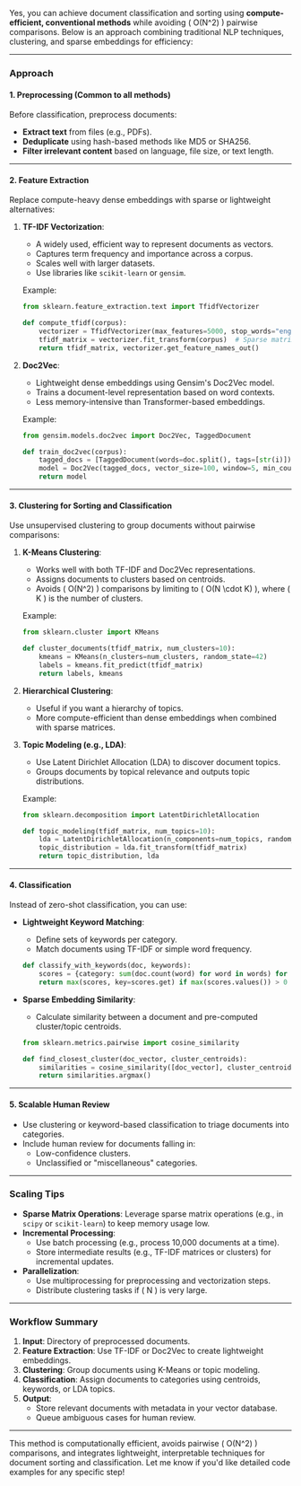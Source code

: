 Yes, you can achieve document classification and sorting using **compute-efficient, conventional methods** while avoiding \( O(N^2) \) pairwise comparisons. Below is an approach combining traditional NLP techniques, clustering, and sparse embeddings for efficiency:

---

### **Approach**

#### **1. Preprocessing** (Common to all methods)
Before classification, preprocess documents:
- **Extract text** from files (e.g., PDFs).
- **Deduplicate** using hash-based methods like MD5 or SHA256.
- **Filter irrelevant content** based on language, file size, or text length.

---

#### **2. Feature Extraction**
Replace compute-heavy dense embeddings with sparse or lightweight alternatives:
1. **TF-IDF Vectorization**:
   - A widely used, efficient way to represent documents as vectors.
   - Captures term frequency and importance across a corpus.
   - Scales well with larger datasets.
   - Use libraries like `scikit-learn` or `gensim`.

   Example:
   ```python
   from sklearn.feature_extraction.text import TfidfVectorizer

   def compute_tfidf(corpus):
       vectorizer = TfidfVectorizer(max_features=5000, stop_words="english")
       tfidf_matrix = vectorizer.fit_transform(corpus)  # Sparse matrix representation
       return tfidf_matrix, vectorizer.get_feature_names_out()
   ```

2. **Doc2Vec**:
   - Lightweight dense embeddings using Gensim's Doc2Vec model.
   - Trains a document-level representation based on word contexts.
   - Less memory-intensive than Transformer-based embeddings.

   Example:
   ```python
   from gensim.models.doc2vec import Doc2Vec, TaggedDocument

   def train_doc2vec(corpus):
       tagged_docs = [TaggedDocument(words=doc.split(), tags=[str(i)]) for i, doc in enumerate(corpus)]
       model = Doc2Vec(tagged_docs, vector_size=100, window=5, min_count=2, workers=4)
       return model
   ```

---

#### **3. Clustering for Sorting and Classification**
Use unsupervised clustering to group documents without pairwise comparisons:
1. **K-Means Clustering**:
   - Works well with both TF-IDF and Doc2Vec representations.
   - Assigns documents to clusters based on centroids.
   - Avoids \( O(N^2) \) comparisons by limiting to \( O(N \cdot K) \), where \( K \) is the number of clusters.

   Example:
   ```python
   from sklearn.cluster import KMeans

   def cluster_documents(tfidf_matrix, num_clusters=10):
       kmeans = KMeans(n_clusters=num_clusters, random_state=42)
       labels = kmeans.fit_predict(tfidf_matrix)
       return labels, kmeans
   ```

2. **Hierarchical Clustering**:
   - Useful if you want a hierarchy of topics.
   - More compute-efficient than dense embeddings when combined with sparse matrices.

3. **Topic Modeling (e.g., LDA)**:
   - Use Latent Dirichlet Allocation (LDA) to discover document topics.
   - Groups documents by topical relevance and outputs topic distributions.

   Example:
   ```python
   from sklearn.decomposition import LatentDirichletAllocation

   def topic_modeling(tfidf_matrix, num_topics=10):
       lda = LatentDirichletAllocation(n_components=num_topics, random_state=42)
       topic_distribution = lda.fit_transform(tfidf_matrix)
       return topic_distribution, lda
   ```

---

#### **4. Classification**
Instead of zero-shot classification, you can use:
- **Lightweight Keyword Matching**:
  - Define sets of keywords per category.
  - Match documents using TF-IDF or simple word frequency.
  ```python
  def classify_with_keywords(doc, keywords):
      scores = {category: sum(doc.count(word) for word in words) for category, words in keywords.items()}
      return max(scores, key=scores.get) if max(scores.values()) > 0 else "Unclassified"
  ```

- **Sparse Embedding Similarity**:
  - Calculate similarity between a document and pre-computed cluster/topic centroids.
  ```python
  from sklearn.metrics.pairwise import cosine_similarity

  def find_closest_cluster(doc_vector, cluster_centroids):
      similarities = cosine_similarity([doc_vector], cluster_centroids)
      return similarities.argmax()
  ```

---

#### **5. Scalable Human Review**
- Use clustering or keyword-based classification to triage documents into categories.
- Include human review for documents falling in:
  - Low-confidence clusters.
  - Unclassified or "miscellaneous" categories.

---

### **Scaling Tips**
- **Sparse Matrix Operations**: Leverage sparse matrix operations (e.g., in `scipy` or `scikit-learn`) to keep memory usage low.
- **Incremental Processing**:
  - Use batch processing (e.g., process 10,000 documents at a time).
  - Store intermediate results (e.g., TF-IDF matrices or clusters) for incremental updates.
- **Parallelization**:
  - Use multiprocessing for preprocessing and vectorization steps.
  - Distribute clustering tasks if \( N \) is very large.

---

### **Workflow Summary**
1. **Input**: Directory of preprocessed documents.
2. **Feature Extraction**: Use TF-IDF or Doc2Vec to create lightweight embeddings.
3. **Clustering**: Group documents using K-Means or topic modeling.
4. **Classification**: Assign documents to categories using centroids, keywords, or LDA topics.
5. **Output**:
   - Store relevant documents with metadata in your vector database.
   - Queue ambiguous cases for human review.

---

This method is computationally efficient, avoids pairwise \( O(N^2) \) comparisons, and integrates lightweight, interpretable techniques for document sorting and classification. Let me know if you'd like detailed code examples for any specific step!
